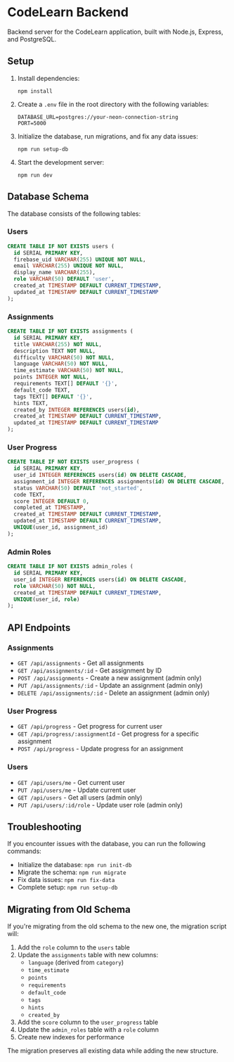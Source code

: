 # CodeLearn Backend

Backend server for the CodeLearn application, built with Node.js, Express, and PostgreSQL.

## Setup

1. Install dependencies:
   ```
   npm install
   ```

2. Create a `.env` file in the root directory with the following variables:
   ```
   DATABASE_URL=postgres://your-neon-connection-string
   PORT=5000
   ```

3. Initialize the database, run migrations, and fix any data issues:
   ```
   npm run setup-db
   ```

4. Start the development server:
   ```
   npm run dev
   ```

## Database Schema

The database consists of the following tables:

### Users
```sql
CREATE TABLE IF NOT EXISTS users (
  id SERIAL PRIMARY KEY,
  firebase_uid VARCHAR(255) UNIQUE NOT NULL,
  email VARCHAR(255) UNIQUE NOT NULL,
  display_name VARCHAR(255),
  role VARCHAR(50) DEFAULT 'user',
  created_at TIMESTAMP DEFAULT CURRENT_TIMESTAMP,
  updated_at TIMESTAMP DEFAULT CURRENT_TIMESTAMP
);
```

### Assignments
```sql
CREATE TABLE IF NOT EXISTS assignments (
  id SERIAL PRIMARY KEY,
  title VARCHAR(255) NOT NULL,
  description TEXT NOT NULL,
  difficulty VARCHAR(50) NOT NULL,
  language VARCHAR(50) NOT NULL,
  time_estimate VARCHAR(50) NOT NULL,
  points INTEGER NOT NULL,
  requirements TEXT[] DEFAULT '{}',
  default_code TEXT,
  tags TEXT[] DEFAULT '{}',
  hints TEXT,
  created_by INTEGER REFERENCES users(id),
  created_at TIMESTAMP DEFAULT CURRENT_TIMESTAMP,
  updated_at TIMESTAMP DEFAULT CURRENT_TIMESTAMP
);
```

### User Progress
```sql
CREATE TABLE IF NOT EXISTS user_progress (
  id SERIAL PRIMARY KEY,
  user_id INTEGER REFERENCES users(id) ON DELETE CASCADE,
  assignment_id INTEGER REFERENCES assignments(id) ON DELETE CASCADE,
  status VARCHAR(50) DEFAULT 'not_started',
  code TEXT,
  score INTEGER DEFAULT 0,
  completed_at TIMESTAMP,
  created_at TIMESTAMP DEFAULT CURRENT_TIMESTAMP,
  updated_at TIMESTAMP DEFAULT CURRENT_TIMESTAMP,
  UNIQUE(user_id, assignment_id)
);
```

### Admin Roles
```sql
CREATE TABLE IF NOT EXISTS admin_roles (
  id SERIAL PRIMARY KEY,
  user_id INTEGER REFERENCES users(id) ON DELETE CASCADE,
  role VARCHAR(50) NOT NULL,
  created_at TIMESTAMP DEFAULT CURRENT_TIMESTAMP,
  UNIQUE(user_id, role)
);
```

## API Endpoints

### Assignments
- `GET /api/assignments` - Get all assignments
- `GET /api/assignments/:id` - Get assignment by ID
- `POST /api/assignments` - Create a new assignment (admin only)
- `PUT /api/assignments/:id` - Update an assignment (admin only)
- `DELETE /api/assignments/:id` - Delete an assignment (admin only)

### User Progress
- `GET /api/progress` - Get progress for current user
- `GET /api/progress/:assignmentId` - Get progress for a specific assignment
- `POST /api/progress` - Update progress for an assignment

### Users
- `GET /api/users/me` - Get current user
- `PUT /api/users/me` - Update current user
- `GET /api/users` - Get all users (admin only)
- `PUT /api/users/:id/role` - Update user role (admin only)

## Troubleshooting

If you encounter issues with the database, you can run the following commands:

- Initialize the database: `npm run init-db`
- Migrate the schema: `npm run migrate`
- Fix data issues: `npm run fix-data`
- Complete setup: `npm run setup-db`

## Migrating from Old Schema

If you're migrating from the old schema to the new one, the migration script will:

1. Add the `role` column to the `users` table
2. Update the `assignments` table with new columns:
   - `language` (derived from `category`)
   - `time_estimate`
   - `points`
   - `requirements`
   - `default_code`
   - `tags`
   - `hints`
   - `created_by`
3. Add the `score` column to the `user_progress` table
4. Update the `admin_roles` table with a `role` column
5. Create new indexes for performance

The migration preserves all existing data while adding the new structure.